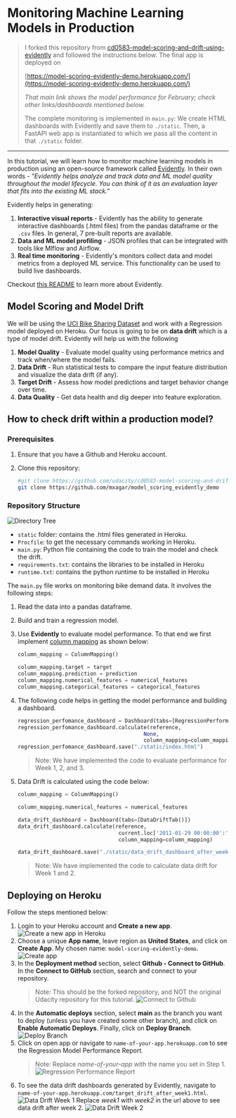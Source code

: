 # Monitoring Machine Learning Models in Production

> I forked this repository from [cd0583-model-scoring-and-drift-using-evidently](https://github.com/udacity/cd0583-model-scoring-and-drift-using-evidently) and followed the instructions below. The final app is deployed on
> 
> [https://model-scoring-evidently-demo.herokuapp.com/](https://model-scoring-evidently-demo.herokuapp.com/)
>
> *That main link shows the model performance for February; check other links/dashboards mentioned below.*
>
> The complete monitoring is implemented in `main.py`: We create HTML dashboards with Evidently and save them to `./static`. Then, a FastAPI web app is instantiated to which we pass all the content in that `./static` folder.

---

In this tutorial, we will learn how to monitor machine learning models in production using an open-source framework called [Evidently](https://github.com/evidentlyai/evidently). In their own words - *"Evidently helps analyze and track data and ML model quality throughout the model lifecycle. You can think of it as an evaluation layer that fits into the existing ML stack."*

Evidently helps in generating:

1. **Interactive visual reports** - Evidently has the ability to generate interactive dashboards (.html files) from the pandas dataframe or the `.csv` files. In general, 7 pre-built reports are available.
2. **Data and ML model profiling** - JSON profiles that can be integrated with tools like Mlflow and Airflow.
3. **Real time monitoring** - Evidently's monitors collect data and model metrics from a deployed ML service. This functionality can be used to build live dashboards.

Checkout [this README](https://github.com/evidentlyai/evidently/blob/main/README.md) to learn more about Evidently.

## Model Scoring and Model Drift

We will be using the [UCI Bike Sharing Dataset](https://archive.ics.uci.edu/ml/datasets/bike+sharing+dataset) and work with a Regression model deployed on Heroku. Our focus is going to be on **data drift** which is a type of model drift. Evidently will help us with the following

1. **Model Quality** - Evaluate model quality using performance metrics and track when/where the model fails.
2. **Data Drift** - Run statistical tests to compare the input feature distribution and visualize the data drift (if any).
3. **Target Drift** - Assess how model predictions and target behavior change over time.
4. **Data Quality** - Get data health and dig deeper into feature exploration.

## How to check drift within a production model?

### Prerequisites

1. Ensure that you have a Github and Heroku account.
2. Clone this repository:

    ```bash
    #git clone https://github.com/udacity/cd0583-model-scoring-and-drift-using-evidently.git
    git clone https://github.com/mxagar/model_scoring_evidently_demo
    ```

### Repository Structure

![Directory Tree](./images/tree.png)

- `static` folder: contains the .html files generated in Heroku.
- `Procfile`: to get the necessary commands working in Heroku.
- `main.py`: Python file containing the code to train the model and check the drift.
- `requirements.txt`: contains the libraries to be installed in Heroku
- `runtime.txt`: contains the python runtime to be installed in Heroku

The `main.py` file works on monitoring bike demand data. It involves the following steps:

1. Read the data into a pandas dataframe.
2. Build and train a regression model.
3. Use **Evidently** to evaluate model performance. To that end we first implement [column mapping](https://github.com/evidentlyai/evidently/blob/main/docs/book/dashboards/column_mapping.md) as shown below:

    ```python
    column_mapping = ColumnMapping()

    column_mapping.target = target
    column_mapping.prediction = prediction
    column_mapping.numerical_features = numerical_features
    column_mapping.categorical_features = categorical_features
    ```

4. The following code helps in getting the model performance and building a dashboard.

    ```python
    regression_perfomance_dashboard = Dashboard(tabs=[RegressionPerformanceTab()])
    regression_perfomance_dashboard.calculate(reference, 
                                            None,  
                                            column_mapping=column_mapping)
    regression_perfomance_dashboard.save("./static/index.html")
    ```

    > Note: We have implemented the code to evaluate performance for Week 1, 2, and 3.

5. Data Drift is calculated using the code below:

    ```python
    column_mapping = ColumnMapping()

    column_mapping.numerical_features = numerical_features

    data_drift_dashboard = Dashboard(tabs=[DataDriftTab()])
    data_drift_dashboard.calculate(reference, 
                                    current.loc['2011-01-29 00:00:00':'2011-02-07 23:00:00'], 
                                    column_mapping=column_mapping)

    data_drift_dashboard.save("./static/data_drift_dashboard_after_week1.html")
    ```

    > Note: We have implemented the code to calculate data drift for Week 1 and 2.

## Deploying on Heroku

Follow the steps mentioned below:

1. Login to your Heroku account and **Create a new app**.
    ![Create a new app in Heroku](./images/heroku_create_new_app.png)
2. Choose a unique **App name**, leave region as **United States**, and click on **Create App**. My chosen name: `model-scoring-evidently-demo`.
    ![Create app](./images/heroku_create_app.png)
3. In the **Deployment method** section, select **Github - Connect to GitHub**. In the **Connect to GitHub** section, search and connect to your repository.
    > Note: This should be the forked repository, and NOT the original Udacity repository for this tutorial.
    ![Connect to Github](./images/heroku_connect_to_github.png)
4. In the **Automatic deploys** section, select **main** as the branch you want to deploy (unless you have created some other branch), and click on **Enable Automatic Deploys**. Finally, click on **Deploy Branch**.
    ![Deploy Branch](./images/heroku_deploy_branch.png)
5. Click on open app or navigate to `name-of-your-app.herokuapp.com` to see the Regression Model Performance Report. 
    > Note: Replace *name-of-your-app* with the name you set in Step 1.
    ![Regression Performance Report](./images/heroku_regression_pr.png)
6. To see the data drift dashboards generated by Evidently, navigate to `name-of-your-app.herokuapp.com/target_drift_after_week1.html`.
    ![Data Drift Week 1](./images/evidently_data_drift_week1.png)
    Replace *week1* with *week2* in the url above to see data drift after week 2.
    ![Data Drift Week 2](./images/evidently_data_drift_week2.png)

